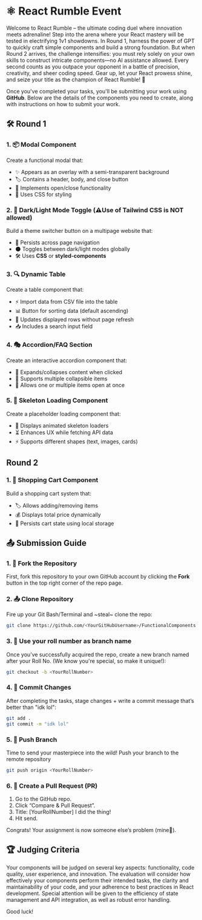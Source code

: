 # ⚛️ React Rumble Event 

Welcome to React Rumble – the ultimate coding duel where innovation meets adrenaline! Step into the arena where your React mastery will be tested in electrifying 1v1 showdowns. In Round 1, harness the power of GPT to quickly craft simple components and build a strong foundation. But when Round 2 arrives, the challenge intensifies: you must rely solely on your own skills to construct intricate components—no AI assistance allowed. Every second counts as you outpace your opponent in a battle of precision, creativity, and sheer coding speed. Gear up, let your React prowess shine, and seize your title as the champion of React Rumble! 🚀

Once you've completed your tasks, you'll be submitting your work using **GitHub**. Below are the details of the components you need to create, along with instructions on how to submit your work.

## 🛠️ Round 1

### 1. 📦 Modal Component  
Create a functional modal that:  
- ✨ Appears as an overlay with a semi-transparent background  
- 🏷️ Contains a header, body, and close button  
- 🚪 Implements open/close functionality  
- 🎨 Uses CSS for styling 

### 2. 🎨 Dark/Light Mode Toggle (⚠️Use of Tailwind CSS is **NOT** allowed)
Build a theme switcher button on a multipage website that:  
- 🔁 Persists across page navigation  
- 🌑 Toggles between dark/light modes globally  
- 🛠️ Uses **CSS** or **styled-components**   

### 3. 🔍 Dynamic Table  
Create a table component that:   
- ⚡ Import data from CSV file into the table
- 📊 Button for sorting data (default ascending)
- 🔄 Updates displayed rows without page refresh  
- 📥 Includes a search input field

### 4. 🎭 Accordion/FAQ Section
Create an interactive accordion component that:
- 📌 Expands/collapses content when clicked
- 📂 Supports multiple collapsible items
- 🔄 Allows one or multiple items open at once

### 5. 🚀 Skeleton Loading Component
Create a placeholder loading component that:
- 🎨 Displays animated skeleton loaders
- ⏳ Enhances UX while fetching API data
- ⚡ Supports different shapes (text, images, cards)

## Round 2


### 1. 🛒 Shopping Cart Component
 

Build a shopping cart system that:

- 🏷️ Allows adding/removing items
- 💰 Displays total price dynamically
- 🔄 Persists cart state using local storage



## 📤 Submission Guide

### 1. 🍴 Fork the Repository  
First, fork this repository to your own GitHub account by clicking the **Fork** button in the top right corner of the repo page.  

### 2. 📤 Clone Repository  
Fire up your Git Bash/Terminal and ~steal~ clone the repo:
```bash
git clone https://github.com/<YourGitHubUsername>/FunctionalComponents.git
```
### 3. 🌿 Use your roll number as branch name
Once you’ve successfully acquired the repo, create a new branch named after your Roll No. (We know you're special, so make it unique!):
```bash
git checkout -b <YourRollNumber>
```
### 4. 💾 Commit Changes
After completing the tasks, stage changes + write a commit message that’s better than "idk lol":
```bash
git add .
git commit -m "idk lol"
```
### 5. 🚀 Push Branch
Time to send your masterpiece into the wild! Push your branch to the remote repository
```bash
git push origin <YourRollNumber>
```
### 6. 🎉 Create a Pull Request (PR)
1. Go to the GitHub repo.
2. Click “Compare & Pull Request”.
3. Title: [YourRollNumber] I did the thing!
4. Hit send.

Congrats! Your assignment is now someone else’s problem (mine🙂).

## 🏆 Judging Criteria
Your components will be judged on several key aspects: functionality, code quality, user experience, and innovation. The evaluation will consider how effectively your components perform their intended tasks, the clarity and maintainability of your code, and your adherence to best practices in React development. 
Special attention will be given to the efficiency of state management and API integration, as well as robust error handling.

Good luck!

